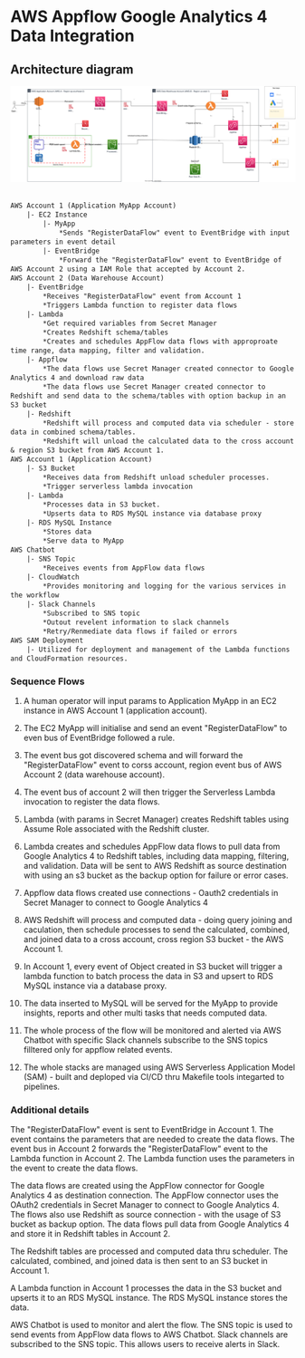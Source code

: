 # AWS Appflow Google Analytics 4 Data Integration

## Architecture diagram

![AWS Appflow Google Analytics 4 Data Integration](aws-appflow-ga4-serverless-diagram-embed-2.svg)

```diagram

AWS Account 1 (Application MyApp Account)
    |- EC2 Instance
        |- MyApp
            *Sends "RegisterDataFlow" event to EventBridge with input parameters in event detail
        |- EventBridge
            *Forward the "RegisterDataFlow" event to EventBridge of AWS Account 2 using a IAM Role that accepted by Account 2.
AWS Account 2 (Data Warehouse Account)
    |- EventBridge
        *Receives "RegisterDataFlow" event from Account 1
        *Triggers Lambda function to register data flows
    |- Lambda
        *Get required variables from Secret Manager
        *Creates Redshift schema/tables
        *Creates and schedules AppFlow data flows with approproate time range, data mapping, filter and validation.
    |- Appflow
        *The data flows use Secret Manager created connector to Google Analytics 4 and download raw data
        *The data flows use Secret Manager created connector to Redshift and send data to the schema/tables with option backup in an S3 bucket
    |- Redshift
        *Redshift will process and computed data via scheduler - store data in combined schema/tables.
        *Redshift will unload the calculated data to the cross account & region S3 bucket from AWS Account 1.
AWS Account 1 (Application Account)
    |- S3 Bucket
        *Receives data from Redshift unload scheduler processes.
        *Trigger serverless lambda invocation
    |- Lambda
        *Processes data in S3 bucket.
        *Upserts data to RDS MySQL instance via database proxy
    |- RDS MySQL Instance
        *Stores data
        *Serve data to MyApp
AWS Chatbot
    |- SNS Topic
        *Receives events from AppFlow data flows
    |- CloudWatch
        *Provides monitoring and logging for the various services in the workflow
    |- Slack Channels
        *Subscribed to SNS topic
        *Outout revelent information to slack channels
        *Retry/Renmediate data flows if failed or errors
AWS SAM Deployment
    |- Utilized for deployment and management of the Lambda functions and CloudFormation resources.
```

### Sequence Flows

1. A human operator will input params to Application MyApp in an EC2 instance in AWS Account 1 (application account).

2. The EC2 MyApp will initialise and send an event "RegisterDataFlow" to even bus of EventBridge followed a rule.

3. The event bus got discovered schema and will forward the "RegisterDataFlow" event to corss account, region event bus of AWS Account 2 (data warehouse account).

4. The event bus of account 2 will then trigger the Serverless Lambda invocation to register the data flows.

5. Lambda (with params in Secret Manager) creates Redshift tables using Assume Role associated with the Redshift cluster.

6. Lambda creates and schedules AppFlow data flows to pull data from Google Analytics 4 to Redshift tables, including data mapping, filtering, and validation. Data will be sent to AWS Redshift as source destination with using an s3 bucket as the backup option for failure or error cases.

7. Appflow data flows created use connections - Oauth2 credentials in Secret Manager to connect to Google Analytics 4

8. AWS Redshift will process and computed data - doing query joining and caculation, then schedule processes to send the calculated, combined, and joined data to a cross account, cross region S3 bucket - the AWS Account 1.

9. In Account 1, every event of Object created in S3 bucket will trigger a lambda function to batch process the data in S3 and upsert to RDS MySQL instance via a database proxy.

10. The data inserted to MySQL will be served for the MyApp to provide insights, reports and other multi tasks that needs computed data.

11. The whole process of the flow will be monitored and alerted via AWS Chatbot with specific Slack channels subscribe to the SNS topics filltered only for appflow related events.

12. The whole stacks are managed using AWS Serverless Application Model (SAM) - built and deploped via CI/CD thru Makefile tools integarted to pipelines.

### Additional details

The "RegisterDataFlow" event is sent to EventBridge in Account 1. The event contains the parameters that are needed to create the data flows.
The event bus in Account 2 forwards the "RegisterDataFlow" event to the Lambda function in Account 2.
The Lambda function uses the parameters in the event to create the data flows.

The data flows are created using the AppFlow connector for Google Analytics 4 as destination connection.
The AppFlow connector uses the OAuth2 credentials in Secret Manager to connect to Google Analytics 4.
The flows also use Redshift as source connection - with the usage of S3 bucket as backup option.
The data flows pull data from Google Analytics 4 and store it in Redshift tables in Account 2.

The Redshift tables are processed and computed data thru scheduler. The calculated, combined, and joined data is then sent to an S3 bucket in Account 1.

A Lambda function in Account 1 processes the data in the S3 bucket and upserts it to an RDS MySQL instance.
The RDS MySQL instance stores the data.

AWS Chatbot is used to monitor and alert the flow. The SNS topic is used to send events from AppFlow data flows to AWS Chatbot.
Slack channels are subscribed to the SNS topic. This allows users to receive alerts in Slack.
